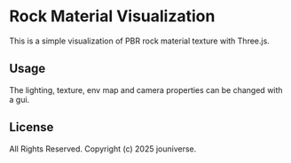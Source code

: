 # Rock Material Visualization

This is a simple visualization of PBR rock material texture with Three.js.

## Usage

The lighting, texture, env map and camera properties can be changed with a gui.

## License

All Rights Reserved.
Copyright (c) 2025 jouniverse.
